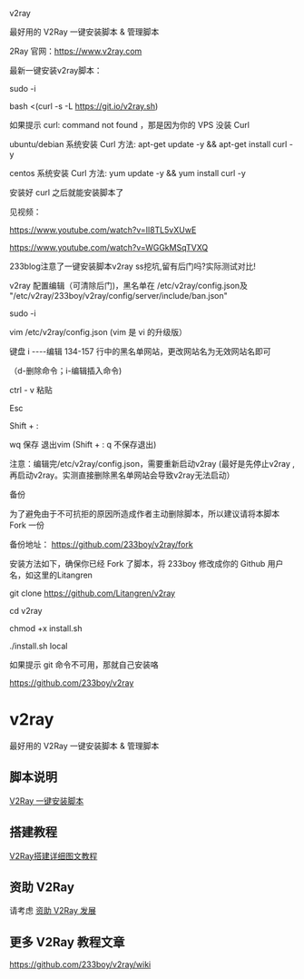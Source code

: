 v2ray

最好用的 V2Ray 一键安装脚本 & 管理脚本

2Ray 官网：https://www.v2ray.com

最新一键安装v2ray脚本：

sudo -i

bash <(curl -s -L https://git.io/v2ray.sh)

如果提示 curl: command not found ，那是因为你的 VPS 没装 Curl

ubuntu/debian 系统安装 Curl 方法: apt-get update -y && apt-get install curl -y

centos 系统安装 Curl 方法: yum update -y && yum install curl -y

安装好 curl 之后就能安装脚本了

见视频：

https://www.youtube.com/watch?v=Il8TL5vXUwE

https://www.youtube.com/watch?v=WGGkMSqTVXQ 

233blog注意了一键安装脚本v2ray ss挖坑,留有后门吗?实际测试对比!

 v2ray 配置编辑（可清除后门)，黑名单在 /etc/v2ray/config.json及 "/etc/v2ray/233boy/v2ray/config/server/include/ban.json"

 sudo -i

 vim /etc/v2ray/config.json  (vim 是 vi 的升级版）


 键盘 i ----编辑 134-157 行中的黑名单网站，更改网站名为无效网站名即可

 （d-删除命令；i-编辑插入命令)
 
  ctrl - v 粘贴


 Esc 

 Shift + :

 wq 保存 退出vim (Shift + : q 不保存退出)
 
注意：编辑完/etc/v2ray/config.json，需要重新启动v2ray (最好是先停止v2ray ,再启动v2ray。实测直接删除黑名单网站会导致v2ray无法启动）

备份

为了避免由于不可抗拒的原因所造成作者主动删除脚本，所以建议请将本脚本 Fork 一份

备份地址： https://github.com/233boy/v2ray/fork

安装方法如下，确保你已经 Fork 了脚本，将 233boy 修改成你的 Github 用户名，如这里的Litangren

git clone https://github.com/Litangren/v2ray

cd v2ray

chmod +x install.sh

./install.sh local

如果提示 git 命令不可用，那就自己安装咯

https://github.com/233boy/v2ray


# v2ray
最好用的 V2Ray 一键安装脚本 &amp; 管理脚本

## 脚本说明
[V2Ray 一键安装脚本](https://github.com/233boy/v2ray/wiki/V2Ray%E4%B8%80%E9%94%AE%E5%AE%89%E8%A3%85%E8%84%9A%E6%9C%AC)

## 搭建教程
[V2Ray搭建详细图文教程](https://github.com/233boy/v2ray/wiki/V2Ray%E6%90%AD%E5%BB%BA%E8%AF%A6%E7%BB%86%E5%9B%BE%E6%96%87%E6%95%99%E7%A8%8B)

## 资助 V2Ray
请考虑 [资助 V2Ray 发展](https://www.v2ray.com/chapter_00/02_donate.html)

## 更多 V2Ray 教程文章
https://github.com/233boy/v2ray/wiki
